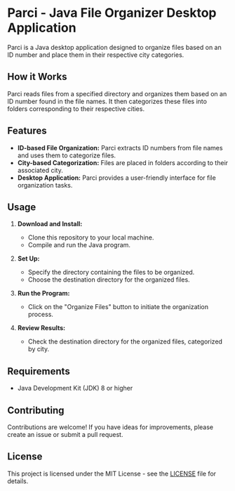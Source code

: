 # Parci - Java File Organizer Desktop Application

Parci is a Java desktop application designed to organize files based on an ID number and place them in their respective city categories.

## How it Works

Parci reads files from a specified directory and organizes them based on an ID number found in the file names. It then categorizes these files into folders corresponding to their respective cities.

## Features

- **ID-based File Organization:** Parci extracts ID numbers from file names and uses them to categorize files.
- **City-based Categorization:** Files are placed in folders according to their associated city.
- **Desktop Application:** Parci provides a user-friendly interface for file organization tasks.

## Usage

1. **Download and Install:**
   - Clone this repository to your local machine.
   - Compile and run the Java program.
   
2. **Set Up:**
   - Specify the directory containing the files to be organized.
   - Choose the destination directory for the organized files.

3. **Run the Program:**
   - Click on the "Organize Files" button to initiate the organization process.

4. **Review Results:**
   - Check the destination directory for the organized files, categorized by city.

## Requirements

- Java Development Kit (JDK) 8 or higher

## Contributing

Contributions are welcome! If you have ideas for improvements, please create an issue or submit a pull request.

## License

This project is licensed under the MIT License - see the [LICENSE](LICENSE) file for details.
